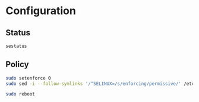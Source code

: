 # Configuration

## Status

```sh
sestatus
```

## Policy

```sh
sudo setenforce 0
sudo sed -i --follow-symlinks '/^SELINUX=/s/enforcing/permissive/' /etc/selinux/config
```

```sh
sudo reboot
```
